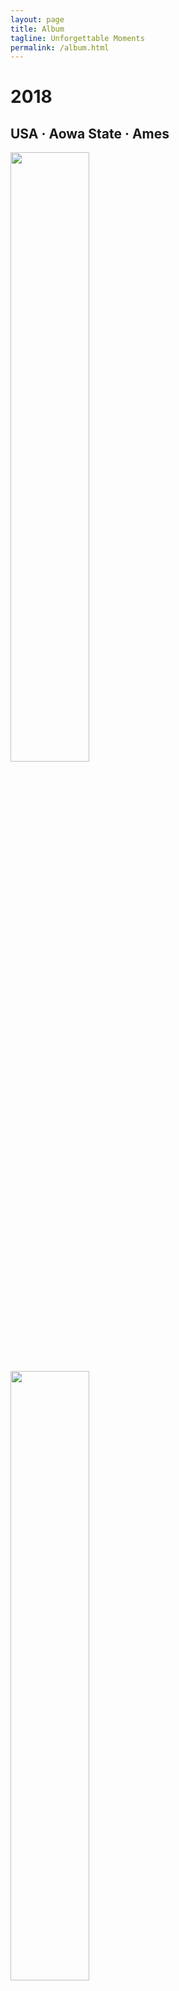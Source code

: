 ```yaml
---
layout: page
title: Album
tagline: Unforgettable Moments
permalink: /album.html
---
```


# 2018
## USA · Aowa State · Ames

<img  src="./photos/2018/3.jpeg" width="50%" height="50%" />

<img  src="./photos/2018/1.jpeg" width="50%" height="50%" />

<img  src="./photos/2018/2.jpeg" width="50%" height="50%" />

<br>

## USA · Illinois State · Chicago

<img  src="./photos/2018/6.jpeg" width="50%" height="50%" />

<img  src="./photos/2018/5.jpeg" width="50%" height="50%" />

<img  src="./photos/2018/8.jpeg" width="50%" height="50%" />

<img  src="./photos/2018/4.jpeg" width="50%" height="50%" />

<img  src="./photos/2018/7.jpeg" width="50%" height="50%" />

<br>

# 2017

## China · Wuhai

<img  src="./photos/2017/8.jpeg" width="50%" height="30%" />

<img  src="./photos/2017/9.jpeg" width="50%" height="50%" />

<img  src="./photos/2017/10.jpeg" width="50%" height="50%" />

<img  src="./photos/2017/11.jpeg" width="50%" height="50%" />

<br>

## Thailand · Bangkok

<img  src="./photos/2017/1.jpg" width="50%" height="50%" />

<img  src="./photos/2017/2.jpg" width="50%" height="30%" />

<br>

## Thailand · Phuket Island

<img  src="./photos/2017/3.jpg" width="50%" height="50%" />

<img  src="./photos/2017/4.jpg" width="50%" height="50%" />

<img  src="./photos/2017/5.jpg" width="50%" height="50%" />

<br>

## Thailand · Chiengmai

<img  src="./photos/2017/6.jpg" width="50%" height="50%" />

<img  src="./photos/2017/7.jpg" width="50%" height="50%" />

<br>

## China · Xiamen

<img  src="./photos/2017/12.jpg" width="50%" height="50%" />

<img  src="./photos/2017/13.jpg" width="50%" height="50%" />

<img  src="./photos/2017/14.jpg" width="50%" height="50%" />

<img  src="./photos/2017/15.jpg" width="50%" height="50%" />

<img  src="./photos/2017/16.jpg" width="50%" height="50%" />

<br>

# 2016

## China · Yunnan · Shangri-La

<img  src="./photos/2016/1.jpeg" width="50%" height="50%" />

<img  src="./photos/2016/2.jpeg" width="40%" height="40%" />

<img  src="./photos/2016/3.jpeg" width="50%" height="50%" />

<br>

## China · Yunnan · Dali

<img  src="./photos/2016/4.jpeg" width="50%" height="50%" />

<img  src="./photos/2016/5.jpeg" width="50%" height="50%" />

<br>

## China · Yunnan · Lushui

<img  src="./photos/2016/7.jpeg" width="50%" height="50%" />

<img  src="./photos/2016/6.jpeg" width="50%" height="50%" />






